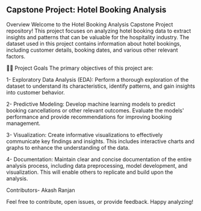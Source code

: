 Capstone Project: Hotel Booking Analysis
------------------------------------------------------------------------------------------------------------------------------------------------------------------------------
Overview
Welcome to the Hotel Booking Analysis Capstone Project repository! This project focuses on analyzing hotel booking data to extract insights and patterns that can be valuable for the hospitality industry. The dataset used in this project contains information about hotel bookings, including customer details, booking dates, and various other relevant factors.

🕵️‍♂️  Project Goals
The primary objectives of this project are:

1- Exploratory Data Analysis (EDA): Perform a thorough exploration of the dataset to understand its characteristics, identify patterns, and gain insights into customer behavior.

2- Predictive Modeling: Develop machine learning models to predict booking cancellations or other relevant outcomes. Evaluate the models' performance and provide recommendations for improving booking management.

3- Visualization: Create informative visualizations to effectively communicate key findings and insights. This includes interactive charts and graphs to enhance the understanding of the data.

4- Documentation: Maintain clear and concise documentation of the entire analysis process, including data preprocessing, model development, and visualization. This will enable others to replicate and build upon the analysis.


Contributors-
Akash Ranjan

Feel free to contribute, open issues, or provide feedback. Happy analyzing!
